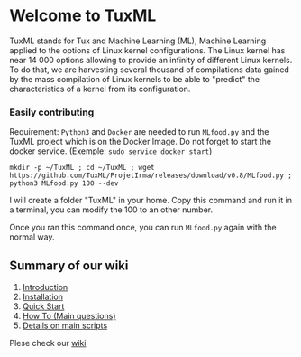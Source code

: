 # Welcome to TuxML

TuxML stands for Tux and Machine Learning (ML), Machine Learning applied to the options of Linux kernel configurations. The Linux kernel has near 14 000 options allowing to provide an infinity of different Linux kernels. To do that, we are harvesting several thousand of compilations data gained by the mass compilation of Linux kernels to be able to "predict" the characteristics of a kernel from its configuration.


### Easily contributing

Requirement:
`Python3` and `Docker` are needed to run `MLfood.py` and the TuxML project which is on the Docker Image.
Do not forget to start the docker service. (Exemple: `sudo service docker start`)

```
mkdir -p ~/TuxML ; cd ~/TuxML ; wget https://github.com/TuxML/ProjetIrma/releases/download/v0.8/MLfood.py ; python3 MLfood.py 100 --dev
```
I will create a folder "TuxML" in your home.
Copy this command and run it in a terminal, you can modify the 100 to an other number.

Once you ran this command once, you can run `MLfood.py` again with the normal way.


## Summary of our wiki

1. [Introduction](https://github.com/TuxML/ProjetIrma/wiki)
2. [Installation](https://github.com/TuxML/ProjetIrma/wiki/Installation)
3. [Quick Start](https://github.com/TuxML/ProjetIrma/wiki/Quick-Start)
4. [How To (Main questions)](https://github.com/TuxML/ProjetIrma/wiki/How-To-(Main-questions))
5. [Details on main scripts](https://github.com/TuxML/ProjetIrma/wiki/Details-on-main-scripts/)

Plese check our [wiki](https://github.com/TuxML/ProjetIrma/wiki)
